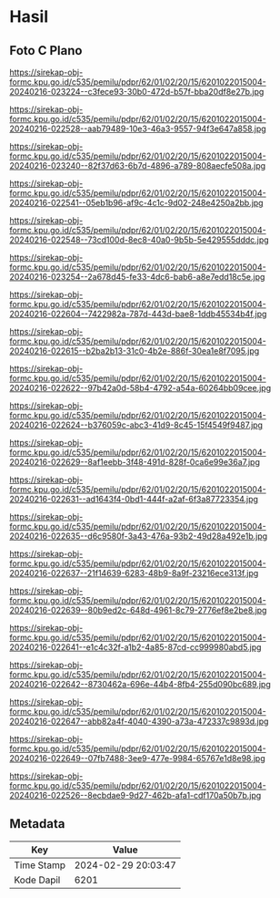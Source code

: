 # Hasil

## Foto C Plano

https://sirekap-obj-formc.kpu.go.id/c535/pemilu/pdpr/62/01/02/20/15/6201022015004-20240216-023224--c3fece93-30b0-472d-b57f-bba20df8e27b.jpg

https://sirekap-obj-formc.kpu.go.id/c535/pemilu/pdpr/62/01/02/20/15/6201022015004-20240216-022528--aab79489-10e3-46a3-9557-94f3e647a858.jpg

https://sirekap-obj-formc.kpu.go.id/c535/pemilu/pdpr/62/01/02/20/15/6201022015004-20240216-023240--82f37d63-6b7d-4896-a789-808aecfe508a.jpg

https://sirekap-obj-formc.kpu.go.id/c535/pemilu/pdpr/62/01/02/20/15/6201022015004-20240216-022541--05eb1b96-af9c-4c1c-9d02-248e4250a2bb.jpg

https://sirekap-obj-formc.kpu.go.id/c535/pemilu/pdpr/62/01/02/20/15/6201022015004-20240216-022548--73cd100d-8ec8-40a0-9b5b-5e429555dddc.jpg

https://sirekap-obj-formc.kpu.go.id/c535/pemilu/pdpr/62/01/02/20/15/6201022015004-20240216-023254--2a678d45-fe33-4dc6-bab6-a8e7edd18c5e.jpg

https://sirekap-obj-formc.kpu.go.id/c535/pemilu/pdpr/62/01/02/20/15/6201022015004-20240216-022604--7422982a-787d-443d-bae8-1ddb45534b4f.jpg

https://sirekap-obj-formc.kpu.go.id/c535/pemilu/pdpr/62/01/02/20/15/6201022015004-20240216-022615--b2ba2b13-31c0-4b2e-886f-30ea1e8f7095.jpg

https://sirekap-obj-formc.kpu.go.id/c535/pemilu/pdpr/62/01/02/20/15/6201022015004-20240216-022622--97b42a0d-58b4-4792-a54a-60264bb09cee.jpg

https://sirekap-obj-formc.kpu.go.id/c535/pemilu/pdpr/62/01/02/20/15/6201022015004-20240216-022624--b376059c-abc3-41d9-8c45-15f4549f9487.jpg

https://sirekap-obj-formc.kpu.go.id/c535/pemilu/pdpr/62/01/02/20/15/6201022015004-20240216-022629--8af1eebb-3f48-491d-828f-0ca6e99e36a7.jpg

https://sirekap-obj-formc.kpu.go.id/c535/pemilu/pdpr/62/01/02/20/15/6201022015004-20240216-022631--ad1643f4-0bd1-444f-a2af-6f3a87723354.jpg

https://sirekap-obj-formc.kpu.go.id/c535/pemilu/pdpr/62/01/02/20/15/6201022015004-20240216-022635--d6c9580f-3a43-476a-93b2-49d28a492e1b.jpg

https://sirekap-obj-formc.kpu.go.id/c535/pemilu/pdpr/62/01/02/20/15/6201022015004-20240216-022637--21f14639-6283-48b9-8a9f-23216ece313f.jpg

https://sirekap-obj-formc.kpu.go.id/c535/pemilu/pdpr/62/01/02/20/15/6201022015004-20240216-022639--80b9ed2c-648d-4961-8c79-2776ef8e2be8.jpg

https://sirekap-obj-formc.kpu.go.id/c535/pemilu/pdpr/62/01/02/20/15/6201022015004-20240216-022641--e1c4c32f-a1b2-4a85-87cd-cc999980abd5.jpg

https://sirekap-obj-formc.kpu.go.id/c535/pemilu/pdpr/62/01/02/20/15/6201022015004-20240216-022642--8730462a-696e-44b4-8fb4-255d090bc689.jpg

https://sirekap-obj-formc.kpu.go.id/c535/pemilu/pdpr/62/01/02/20/15/6201022015004-20240216-022647--abb82a4f-4040-4390-a73a-472337c9893d.jpg

https://sirekap-obj-formc.kpu.go.id/c535/pemilu/pdpr/62/01/02/20/15/6201022015004-20240216-022649--07fb7488-3ee9-477e-9984-65767e1d8e98.jpg

https://sirekap-obj-formc.kpu.go.id/c535/pemilu/pdpr/62/01/02/20/15/6201022015004-20240216-022526--8ecbdae9-9d27-462b-afa1-cdf170a50b7b.jpg


## Metadata

| Key        | Value               |
| ---------- | ------------------- |
| Time Stamp | 2024-02-29 20:03:47 |
| Kode Dapil | 6201                |



